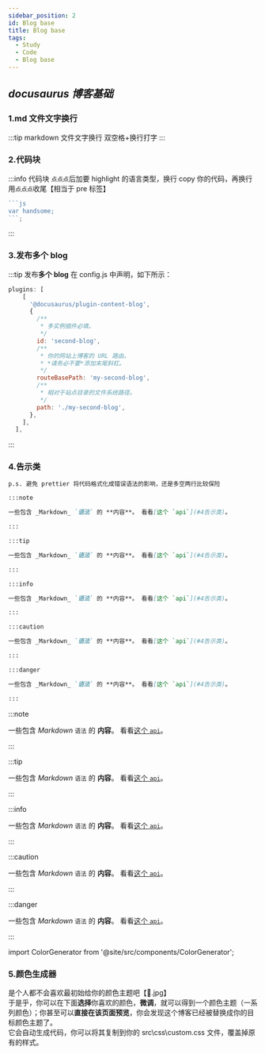 ```yaml
---
sidebar_position: 2
id: Blog base
title: Blog base
tags:
  - Study
  - Code
  - Blog base
---
```


## _docusaurus 博客基础_

### 1.md 文件文字换行

:::tip markdown 文件文字换行
双空格+换行打字
:::

### 2.代码块

:::info 代码块
`点点点`后加要 highlight 的语言类型，换行 copy 你的代码，再换行用`点点点`收尾【相当于 pre 标签】

````js
```js
var handsome;
```;
````

:::

### 3.发布多个 blog

:::tip 发布**多个 blog**
在 config.js 中声明，如下所示：

```js title="/static/docusaurus.config.js"
plugins: [
    [
      '@docusaurus/plugin-content-blog',
      {
        /**
         * 多实例插件必填。
         */
        id: 'second-blog',
        /**
         * 你的网站上博客的 URL 路由。
         * *请务必不要*添加末尾斜杠。
         */
        routeBasePath: 'my-second-blog',
        /**
         * 相对于站点目录的文件系统路径。
         */
        path: './my-second-blog',
      },
    ],
  ],
```

:::

### 4.告示类

```markdown
p.s. 避免 prettier 将代码格式化成错误语法的影响，还是多空两行比较保险

:::note

一些包含 _Markdown_ `语法` 的 **内容**。 看看[这个 `api`](#4告示类)。

:::

:::tip

一些包含 _Markdown_ `语法` 的 **内容**。 看看[这个 `api`](#4告示类)。

:::

:::info

一些包含 _Markdown_ `语法` 的 **内容**。 看看[这个 `api`](#4告示类)。

:::

:::caution

一些包含 _Markdown_ `语法` 的 **内容**。 看看[这个 `api`](#4告示类)。

:::

:::danger

一些包含 _Markdown_ `语法` 的 **内容**。 看看[这个 `api`](#4告示类)。

:::
```

:::note

一些包含 _Markdown_ `语法` 的 **内容**。 看看[这个 `api`](#4告示类)。

:::

:::tip

一些包含 _Markdown_ `语法` 的 **内容**。 看看[这个 `api`](#4告示类)。

:::

:::info

一些包含 _Markdown_ `语法` 的 **内容**。 看看[这个 `api`](#4告示类)。

:::

:::caution

一些包含 _Markdown_ `语法` 的 **内容**。 看看[这个 `api`](#4告示类)。

:::

:::danger

一些包含 _Markdown_ `语法` 的 **内容**。 看看[这个 `api`](#4告示类)。

:::

import ColorGenerator from '@site/src/components/ColorGenerator';

### 5.颜色生成器

是个人都不会喜欢最初始给你的颜色主题吧【🐶.jpg】  
于是乎，你可以在下面**选择**你喜欢的颜色，**微调**，就可以得到一个颜色主题（一系列颜色）；你甚至可以**直接在该页面预览**，你会发现这个博客已经被替换成你的目标颜色主题了。  
它会自动生成代码，你可以将其复制到你的 src\css\custom.css 文件，覆盖掉原有的样式。

<ColorGenerator/>
